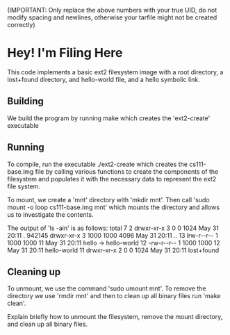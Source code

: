 

(IMPORTANT: Only replace the above numbers with your true UID, do not modify spacing and newlines, otherwise your tarfile might not be created correctly)

# Hey! I'm Filing Here

This code implements a basic ext2 filesystem image with a root directory, a lost+found directory, and hello-world file, and a hello symbolic link.

## Building

We build the program by running make which creates the 'ext2-create' executable

## Running

To compile, run the executable ./ext2-create which creates the cs111-base.img file by calling various functions to create the components of the filesystem and populates it with the necessary data to represent the ext2 file system. 

To mount, we create a 'mnt' directory with 'mkdir mnt'. Then call 'sudo mount -o loop cs111-base.img mnt' which mounts the directory and allows us to investigate the contents. 


The output of 'ls -ain' is as follows:
total 7
     2 drwxr-xr-x 3    0    0 1024 May 31 20:11 .
942145 drwxr-xr-x 3 1000 1000 4096 May 31 20:11 ..
    13 lrw-r--r-- 1 1000 1000   11 May 31 20:11 hello -> hello-world
    12 -rw-r--r-- 1 1000 1000   12 May 31 20:11 hello-world
    11 drwxr-xr-x 2    0    0 1024 May 31 20:11 lost+found


## Cleaning up

To unmount, we use the command 'sudo umount mnt'. To remove the directory we use 'rmdir mnt' and then to clean up all binary files run 'make clean'.

Explain briefly how to unmount the filesystem, remove the mount directory, and
clean up all binary files.
